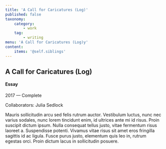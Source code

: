 ```yaml
---
title: 'A Call for Caricatures (Log)'
published: false
taxonomy:
    category:
        - work
    tag:
        - writing
menu: 'A Call for Caricatures (Log)y'
content:
    items: '@self.siblings'
---
```


## A Call for Caricatures (Log)
#### Essay

<span class="textcolor">2017 — Complete</span>

Collaborators: Julia Sedlock

Mauris sollicitudin arcu sed felis rutrum auctor. Vestibulum luctus, nunc nec varius sodales, nunc lorem tincidunt enim, id ultrices ante mi id risus. Proin suscipit dictum ipsum. Nulla consequat tellus justo, vitae fermentum risus laoreet a. Suspendisse potenti. Vivamus vitae risus sit amet eros fringilla sagittis id ac ligula. Fusce purus justo, elementum quis leo in, rutrum egestas orci. Proin dictum lacus in sollicitudin posuere.

